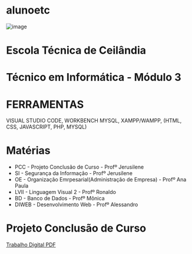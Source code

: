 # alunoetc
![image](https://github.com/sisedusiqueira/alunoetc/assets/138258723/0cc0f97e-27b8-477e-b177-111d153c55d8)

# Escola Técnica de Ceilândia 
# Técnico em Informática - Módulo 3

# FERRAMENTAS
VISUAL STUDIO CODE, WORKBENCH MYSQL, XAMPP/WAMPP, (HTML, CSS, JAVASCRIPT, PHP, MYSQL)

# Matérias
- PCC - Projeto Conclusão de Curso - Profº Jerusilene
- SI - Segurança da Informação - Profº  Jerusilene
- OE - Organização Emrpesarial(Administração de Empresa) - Profº Ana Paula
- LVII - Linguagem Visual 2 - Profº Ronaldo
- BD - Banco de Dados - Profº Mônica
- DIWEB - Desenvolvimento Web - Profº Alessandro 

# Projeto Conclusão de Curso 

[Trabalho Digital PDF]()
